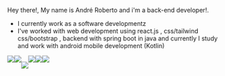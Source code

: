 Hey there!, My name is André Roberto and i'm a back-end developer!. 

-  I currently work as a software developmentz
-  I've worked with web development using react.js , css/tailwind css/bootstrap , backend with spring boot in java and currently I study and work with android mobile development (Kotlin)

<div align="center" style="display:flex; flex-direction:row" >
<img
src="https://camo.githubusercontent.com/226b7091f273b59ae060037d0d939aaac27a22962dbc2f20b0ab9451f973a45a/68747470733a2f2f696d672e736869656c64732e696f2f62616467652f4a6176617363726970742d3332333333303f7374796c653d666f722d7468652d6261646765266c6f676f3d6a617661736372697074266c6f676f436f6c6f723d463744463145" />
<img
src="https://camo.githubusercontent.com/6cf9abe9d706421df40ff4feff208a5728df2b77f9eb21f24d09df00a0d69203/68747470733a2f2f696d672e736869656c64732e696f2f62616467652f547970655363726970742d3030374143433f7374796c653d666f722d7468652d6261646765266c6f676f3d74797065736372697074266c6f676f436f6c6f723d7768697465"/>

<img margin="10"
src="https://img.shields.io/badge/Android%20Studio-3DDC84.svg?style=for-the-badge&logo=android-studio&logoColor=white"/>

 
 <img src="https://img.shields.io/badge/Java-ED8B00?style=for-the-badge&logo=java&logoColor=white" />
 
 <img src="https://img.shields.io/badge/kotlin-%230095D5.svg?style=for-the-badge&logo=kotlin&logoColor=white" />
 
 <img src="https://img.shields.io/badge/react-%2320232a.svg?style=for-the-badge&logo=react&logoColor=%2361DAFB" />
 
</div>
